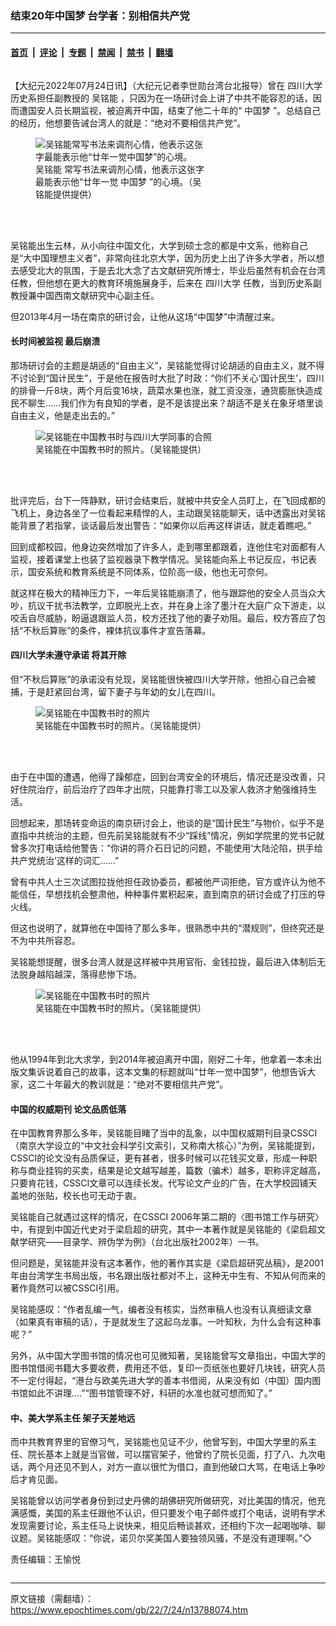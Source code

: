 ### 结束20年中国梦 台学者：别相信共产党

---

#### [首页](../../../..?n13788074) &nbsp;|&nbsp; [评论](../../../../../epoch-comment?n13788074) &nbsp;|&nbsp; [专题](../../../../../epoch-special?n13788074) &nbsp;|&nbsp; [禁闻](../../../../../epoch-news?n13788074) &nbsp;|&nbsp; [禁书](../../../../../books?n13788074) &nbsp;|&nbsp; [翻墙](https://github.com/gfw-breaker/nogfw/blob/master/README.md?n13788074)


<div class="column" id="artbody" itemprop="articleBody">
 <!-- article content begin -->
 <p>
  【大纪元2022年07月24日讯】（大纪元记者李世勋台湾台北报导）曾在
  <ok href="https://www.epochtimes.com/gb/tag/%E5%9B%9B%E5%B7%9D%E5%A4%A7%E5%AD%A6.html">
   四川大学
  </ok>
  历史系担任副教授的
  <ok href="https://www.epochtimes.com/gb/tag/%E5%90%B4%E9%93%AD%E8%83%BD.html">
   吴铭能
  </ok>
  ，只因为在一场研讨会上讲了中共不能容忍的话，因而遭国安人员长期监视，被迫离开中国，结束了他二十年的“
  <ok href="https://www.epochtimes.com/gb/tag/%E4%B8%AD%E5%9B%BD%E6%A2%A6.html">
   中国梦
  </ok>
  ”。总结自己的经历，他想要告诫台湾人的就是：“绝对不要相信共产党”。
 </p>
 <figure aria-describedby="caption-13788076" class="wp-caption aligncenter" id="13788076" style="width: 279px">
  <ok href=" https://i.epochtimes.com/assets/uploads/2022/07/id13788076-566038-450x808.jpg" rel="noreferrer noopener" target="_blank">
   <img alt="吴铭能常写书法来调剂心情，他表示这张字最能表示他“廿年一觉中国梦”的心境。" class="" src="https://i.epochtimes.com/assets/uploads/2022/07/id13788076-566038-450x808.jpg"/>
  </ok>
  <br/><figcaption class="wp-caption-text" id="caption-13788076">
   <ok href="https://www.epochtimes.com/gb/tag/%E5%90%B4%E9%93%AD%E8%83%BD.html">
    吴铭能
   </ok>
   常写书法来调剂心情，他表示这张字最能表示他“廿年一觉
   <ok href="https://www.epochtimes.com/gb/tag/%E4%B8%AD%E5%9B%BD%E6%A2%A6.html">
    中国梦
   </ok>
   ”的心境。（吴铭能提供提供）
  </figcaption><br/>
 </figure><br/>
 <p>
  吴铭能出生云林，从小向往中国文化，大学到硕士念的都是中文系，他称自己是“大中国理想主义者”，非常向往北京大学，因为历史上出了许多大学者，所以想去感受北大的氛围，于是去北大念了古文献研究所博士，毕业后虽然有机会在台湾任教，但他想在更大的教育环境施展身手，后来在
  <ok href="https://www.epochtimes.com/gb/tag/%E5%9B%9B%E5%B7%9D%E5%A4%A7%E5%AD%A6.html">
   四川大学
  </ok>
  任教，当到历史系副教授兼中国西南文献研究中心副主任。
 </p>
 <p>
  但2013年4月一场在南京的研讨会，让他从这场“中国梦”中清醒过来。
 </p>
 <h4>
  长时间被监视 最后崩溃
 </h4>
 <p>
  那场研讨会的主题是胡适的“自由主义”，吴铭能觉得讨论胡适的自由主义，就不得不讨论到“国计民生”，于是他在报告时大批了时政：“你们不关心‘国计民生’，四川的排骨一斤8块，两个月后变16块，蔬菜水果也涨，就工资没涨，通货膨胀快造成​​民不聊生……我们作为有良知的学者，是不是该提出来？胡适不是关在象牙塔里谈自由主义，他是走出去的。”
 </p>
 <figure aria-describedby="caption-13788079" class="wp-caption aligncenter" id="13788079" style="width: 500px">
  <ok href=" https://i.epochtimes.com/assets/uploads/2022/07/id13788079-566254-450x338.jpg" rel="noreferrer noopener" target="_blank">
   <img alt="吴铭能在中国教书时与四川大学同事的合照" src="https://i.epochtimes.com/assets/uploads/2022/07/id13788079-566254-450x338.jpg"/>
  </ok>
  <br/><figcaption class="wp-caption-text" id="caption-13788079">
   吴铭能在中国教书时的照片。（吴铭能提供）
  </figcaption><br/>
 </figure><br/>
 <p>
  批评完后，台下一阵静默，研讨会结束后，就被中共安全人员盯上，在飞回成都的飞机上，身边各坐了一位看起来精悍的人，主动跟吴铭能聊天，话中透露出对吴铭能背景了若指掌，谈话最后发出警告：“如果你以后再这样讲话，就走着瞧吧。”
 </p>
 <p>
  回到成都校园，他身边突然增加了许多人，走到哪里都跟着，连他住宅对面都有人监视，接着课堂上也装了监视器录下教学情况。吴铭能向系上书记反应，书记表示，国安系统和教育系统是不同体系，位阶高一级，他也无可奈何。
 </p>
 <p>
  就这样在极大的精神压力下，一年后吴铭能崩溃了，他与跟踪他的安全人员当众大吵，抗议干扰书法教学，立即脱光上衣，并在身上涂了墨汁在大庭广众下游走，以咬舌自尽威胁，盼逼退跟监人员，校方还找了他的妻子劝阻。最后，校方答应了包括“不秋后算账”的条件，裸体抗议事件才宣告落幕。
 </p>
 <h4>
  四川大学未遵守承诺 将其开除
 </h4>
 <p>
  但“不秋后算账”的承诺没有兑现，吴铭能很快被四川大学开除，他担心自己会被捕，于是赶紧回台湾，留下妻子与年幼的女儿在四川。
 </p>
 <figure aria-describedby="caption-13788077" class="wp-caption aligncenter" id="13788077" style="width: 500px">
  <ok href=" https://i.epochtimes.com/assets/uploads/2022/07/id13788077-566252-450x338.jpg" rel="noreferrer noopener" target="_blank">
   <img alt="吴铭能在中国教书时的照片" src="https://i.epochtimes.com/assets/uploads/2022/07/id13788077-566252-450x338.jpg"/>
  </ok>
  <br/><figcaption class="wp-caption-text" id="caption-13788077">
   吴铭能在中国教书时的照片。（吴铭能提供）
  </figcaption><br/>
 </figure><br/>
 <p>
  由于在中国的遭遇，他得了躁郁症，回到台湾安全的环境后，情况还是没改善，只好住院治疗，前后治疗了四年才出院，只能靠打零工以及家人救济才勉强维持生活。
 </p>
 <p>
  回想起来，那场转变命运的南京研讨会上，他谈的是“国计民生”与物价，似乎不是直指中共统治的主题，但先前吴铭能就有不少“踩线”情况，例如学院里的党书记就曾多次打电话给他警告：“你讲的蒋介石日记的问题，不能使用‘大陆沦陷，拱手给共产党统治’这样的词汇……”
 </p>
 <p>
  曾有中共人士三次试图拉拢他担任政协委员，都被他严词拒绝，官方或许认为他不能信任，早想找机会整肃他，种种事件累积起来，直到南京的研讨会成了打压的导火线。
 </p>
 <p>
  但这也说明了，就算他在中国待了那么多年，很熟悉中共的“潜规则”，但终究还是不为中共所容忍。
 </p>
 <p>
  吴铭能想提醒，很多台湾人就是这样被中共用官衔、金钱拉拢，最后进入体制后无法脱身越陷越深，落得悲惨下场。
 </p>
 <figure aria-describedby="caption-13788078" class="wp-caption aligncenter" id="13788078" style="width: 500px">
  <ok href=" https://i.epochtimes.com/assets/uploads/2022/07/id13788078-566253-450x338.jpg" rel="noreferrer noopener" target="_blank">
   <img alt="吴铭能在中国教书时的照片" src="https://i.epochtimes.com/assets/uploads/2022/07/id13788078-566253-450x338.jpg"/>
  </ok>
  <br/><figcaption class="wp-caption-text" id="caption-13788078">
   吴铭能在中国教书时的照片。（吴铭能提供）
  </figcaption><br/>
 </figure><br/>
 <p>
  他从1994年到北大求学，到2014年被迫离开中国，刚好二十年，他拿着一本未出版文集诉说着自己的故事，这本文集的标题就叫“廿年一觉中国梦”，他想告诉大家，这二十年最大的教训就是：“绝对不要相信共产党”。
 </p>
 <h4>
  中国的权威期刊 论文品质低落
 </h4>
 <p>
  在中国教育界那么多年，吴铭能目睹了当中的乱象，以中国权威期刊目录CSSCI（南京大学设立的“中文社会科学引文索引，又称南大核心）”为例，吴铭能提到，CSSCI的论文没有品质保证，更有甚者，很多时候可以花钱买文章，形成一种职称与商业挂钩的买卖，结果是论文越写越差，篇数（骗术）越多，职称评定越高，只要肯花钱，CSSCI文章可以连续长发。代写论文产业的广告，在大学校园铺天盖地的张贴，校长也可无动于衷。
 </p>
 <p>
  吴铭能自己就遇过这样的情况，在CSSCI 2006年第二期的〈图书馆工作与研究〉中，有提到中国近代史对于梁启超的研究，其中一本著作就是吴铭能的《梁启超文献学研究——目录学、辨伪学为例》（台北出版社2002年）一书。
 </p>
 <p>
  但问题是，吴铭能并没有这本著作，他的著作其实是《梁启超研究丛稿》，是2001年由台湾学生书局出版，书名跟出版社都对不上，这种无中生有、不知从何而来的著作竟然可以被CSSCI引用。
 </p>
 <p>
  吴铭能感叹：“作者乱编一气，编者没有核实，当然审稿人也没有认真细读文章（如果真有审稿的话），于是就发生了这起乌龙事。一叶知秋，为什么会有这种事呢？”
 </p>
 <p>
  另外，从中国大学图书馆的情况也可见微知著，吴铭能曾写文章指出，中国大学的图书馆借阅书籍大多要收费，费用还不低，复印一页纸张也要好几块钱，研究人员不一定付得起，“港台与欧美先进大学的善本书借阅，从来没有如（中国）国内图书馆如此不讲理….”“图书馆管理不好，科研的水准也就可想而知了。”
 </p>
 <h4>
  中、美大学系主任 架子天差地远
 </h4>
 <p>
  而中共教育界里的官僚习气，吴铭能也见证不少，他曾写到，中国大学里的系主任、院长基本上就是当官做，可以摆官架子，他曾约了院长见面，打了八、九次电话，两个月还见不到人，对方一直以很忙为借口，直到他破口大骂，在电话上争吵后才肯见面。
 </p>
 <p>
  吴铭能曾以访问学者身份到过史丹佛的胡佛研究所做研究，对比美国的情况，他充满感慨，美国的系主任跟他不认识，但只要发个电子邮件或打个电话，说明有学术发现需要讨论，系主任马上说快来，相见后畅谈甚欢，还相约下次一起喝咖啡、聊议题。吴铭能感叹：“你说，诺贝尔奖美国人要独领风骚，不是没有道理啊。”◇
 </p>
 <p>
  责任编辑：王愉悦
 </p>
 <!-- article content end -->
</div>


---

原文链接（需翻墙）：https://www.epochtimes.com/gb/22/7/24/n13788074.htm